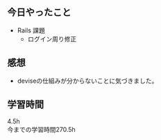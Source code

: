 ## 今日やったこと
- Rails 課題 
  - ログイン周り修正

## 感想
- deviseの仕組みが分からないことに気づきました。 

## 学習時間
4.5h  
今までの学習時間270.5h 


